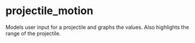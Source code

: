 # projectile_motion
Models user input for a projectile and graphs the values. Also highlights the range of the projectile.
